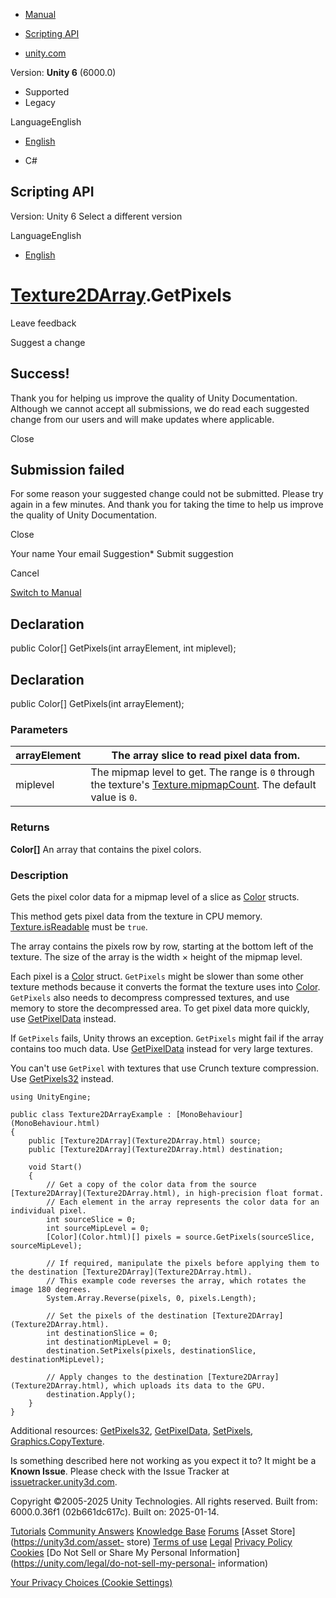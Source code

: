 [ ]()

  * [Manual](../Manual/index.html)
  * [Scripting API](../ScriptReference/index.html)

  * [unity.com](https://unity.com/)

Version: **Unity 6** (6000.0)

  * Supported
  * Legacy

LanguageEnglish

  * [English]()

  * C#

[ ](https://docs.unity3d.com)

## Scripting API

Version: Unity 6 Select a different version

LanguageEnglish

  * [English]()

#  [Texture2DArray](Texture2DArray.html).GetPixels

Leave feedback

Suggest a change

## Success!

Thank you for helping us improve the quality of Unity Documentation. Although
we cannot accept all submissions, we do read each suggested change from our
users and will make updates where applicable.

Close

## Submission failed

For some reason your suggested change could not be submitted. Please <a>try
again</a> in a few minutes. And thank you for taking the time to help us
improve the quality of Unity Documentation.

Close

Your name Your email Suggestion* Submit suggestion

Cancel

[Switch to Manual](../Manual/class-Texture2DArray.html "Go to Texture2DArray
Component in the Manual")

## Declaration

public Color[] GetPixels(int arrayElement, int miplevel);

## Declaration

public Color[] GetPixels(int arrayElement);

### Parameters

arrayElement | The array slice to read pixel data from.  
---|---  
miplevel | The mipmap level to get. The range is `0` through the texture's [Texture.mipmapCount](Texture-mipmapCount.html). The default value is `0`.  
  
### Returns

**Color[]** An array that contains the pixel colors.

### Description

Gets the pixel color data for a mipmap level of a slice as [Color](Color.html)
structs.

This method gets pixel data from the texture in CPU memory.
[Texture.isReadable](Texture-isReadable.html) must be `true`.  
  
The array contains the pixels row by row, starting at the bottom left of the
texture. The size of the array is the width × height of the mipmap level.  
  
Each pixel is a [Color](Color.html) struct. `GetPixels` might be slower than
some other texture methods because it converts the format the texture uses
into [Color](Color.html). `GetPixels` also needs to decompress compressed
textures, and use memory to store the decompressed area. To get pixel data
more quickly, use [GetPixelData](Texture2DArray.GetPixelData.html) instead.  
  
If `GetPixels` fails, Unity throws an exception. `GetPixels` might fail if the
array contains too much data. Use
[GetPixelData](Texture2DArray.GetPixelData.html) instead for very large
textures.  
  
You can't use `GetPixel` with textures that use Crunch texture compression.
Use [GetPixels32](Texture2DArray.GetPixels32.html) instead.

    
    
    using UnityEngine;  
      
    public class Texture2DArrayExample : [MonoBehaviour](MonoBehaviour.html)
    {
        public [Texture2DArray](Texture2DArray.html) source;
        public [Texture2DArray](Texture2DArray.html) destination;  
      
        void Start()
        {
            // Get a copy of the color data from the source [Texture2DArray](Texture2DArray.html), in high-precision float format.
            // Each element in the array represents the color data for an individual pixel.
            int sourceSlice = 0;
            int sourceMipLevel = 0;
            [Color](Color.html)[] pixels = source.GetPixels(sourceSlice, sourceMipLevel);  
      
            // If required, manipulate the pixels before applying them to the destination [Texture2DArray](Texture2DArray.html).
            // This example code reverses the array, which rotates the image 180 degrees.
            System.Array.Reverse(pixels, 0, pixels.Length);  
      
            // Set the pixels of the destination [Texture2DArray](Texture2DArray.html).
            int destinationSlice = 0;
            int destinationMipLevel = 0;
            destination.SetPixels(pixels, destinationSlice, destinationMipLevel);  
      
            // Apply changes to the destination [Texture2DArray](Texture2DArray.html), which uploads its data to the GPU.
            destination.Apply();
        }
    }
    

Additional resources: [GetPixels32](Texture2DArray.GetPixels32.html),
[GetPixelData](Texture2DArray.GetPixelData.html),
[SetPixels](Texture2DArray.SetPixels.html),
[Graphics.CopyTexture](Graphics.CopyTexture.html).

Is something described here not working as you expect it to? It might be a
**Known Issue**. Please check with the Issue Tracker at
[issuetracker.unity3d.com](https://issuetracker.unity3d.com).

Copyright ©2005-2025 Unity Technologies. All rights reserved. Built from:
6000.0.36f1 (02b661dc617c). Built on: 2025-01-14.

[Tutorials](https://unity3d.com/learn) [Community
Answers](https://answers.unity3d.com) [Knowledge
Base](https://support.unity3d.com/hc/en-us)
[Forums](https://forum.unity3d.com) [Asset Store](https://unity3d.com/asset-
store) [Terms of use](https://docs.unity3d.com/Manual/TermsOfUse.html)
[Legal](https://unity.com/legal) [Privacy
Policy](https://unity.com/legal/privacy-policy)
[Cookies](https://unity.com/legal/cookie-policy) [Do Not Sell or Share My
Personal Information](https://unity.com/legal/do-not-sell-my-personal-
information)

[Your Privacy Choices (Cookie Settings)](javascript:void\(0\);)

